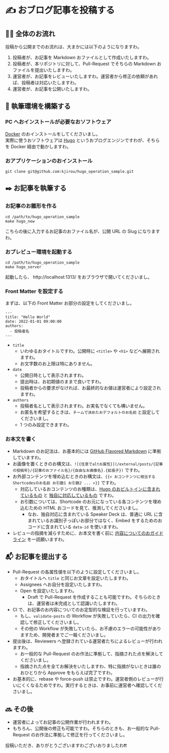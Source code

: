 # :writing_hand: おブログ記事を投稿する
## :tipping_hand_woman: 全体のお流れ

投稿から公開までのお流れは、大まかには以下のようになりますわ。

1. 投稿者が、お記事を Markdown おファイルとして作成いたしますわ。
2. 投稿者が、本リポジトリに対して、Pull-Request でそちらの Markdown おファイルを提出いたしますわ。
3. 運営者が、お記事をレビューいたしますわ。運営者から修正の依頼があれば、投稿者は対応いたしますわ。
4. 運営者が、お記事を公開いたしますわ。

## :rocket: 執筆環境を構築する
### PC へおインストールが必要なおソフトウェア

[Docker](https://www.docker.com/) のおインストールをしてくださいまし。  
実際に使うおソフトウェアは [Hugo](https://gohugo.io/) というおブログエンジンですわが、そちらを Docker 経由で動かしますわ。

### おアプリケーションのおインストール

```
git clone git@github.com:kjirou/hugo_operation_sample.git
```

## :black_nib: お記事を執筆する
### お記事のお雛形を作る

```
cd /path/to/hugo_operation_sample
make hugo_new
```

こちらの後に入力するお記事のおファイル名が、公開 URL の Slug になりますわ。

### おプレビュー環境を起動する

```
cd /path/to/hugo_operation_sample
make hugo_server
```

起動したら、 http://localhost:1313/ をおブラウザで開いてくださいまし。

### Front Matter を設定する

まずは、以下の Front Matter お部分の設定をしてくださいまし。

```
---
title: "Hello World"
date: 2022-01-01 09:00:00
authors:
  - 投稿者名
---
```

- `title`
  - いわゆるおタイトルですわ。公開時に `<title>` や `<h1>` などへ展開されますわ。
  - お文字数のお上限は特にありません。
- `date`
  - 公開日時として表示されますわ。
  - 提出時は、お初期値のままで良いですわ。
  - 投稿者からの要求がなければ、お最終的なお値は運営者により設定されますわ。
- `authors`
  - 投稿者名として表示されますわ。お実名でなくても構いません。
  - お匿名を希望するときは、`チームで決めたおデフォルトのお名前` と設定してくださいまし。
  - 1 つのみ設定できますわ。

### お本文を書く

- Markdown のお記法は、お基本的には [GitHub Flavored Markdown](https://github.github.com/gfm/) に準拠していますわ。
- お画像を置くときのお構文は、`![{任意でaltお属性}](/external/posts/{記事の投稿年}/{記事のおファイル名}/{自由なお画像名}.{拡張子})` ですわ。
- お外部コンテンツを埋め込むときのお構文は、`{{< おコンテンツに相当するShortcodesのお名前 お引数1 お引数2 ... >}}` ですわ。
  - 対応しているおコンテンツのお種類は、[Hugo のおビルトインに含まれているもの](https://gohugo.io/content-management/shortcodes/) と [独自に対応しているもの](/layouts/shortcodes) ですわ。
  - お引数については、Shortcode のお元になっている各コンテンツを埋め込むための HTML おコードを見て、推測してくださいまし。
    - なお、独自対応に含まれている Speaker Deck は、普通に URL に含まれているお識別子っぽいお部分ではなく、Embed をするためのおコードに含まれている `data-id` を使いますわ。
- レビューの指摘を減らすために、お本文を書く前に [内容についてのおガイドライン](/documents/content-guidelines.md) を一読願いますわ。

## :mailbox_with_mail: お記事を提出する

- Pull-Request の各属性値を以下のように設定してくださいまし。
  - おタイトルへ `title` と同じお文章を設定いたしますわ。
  - Assignees へお自分を設定いたしますわ。
  - Open を設定いたしますわ。
    - Draft で Pull-Request を作成することも可能ですわ。そちらのときは、運営者は未完成として認識いたしますわ。
- CI で、お記事のお内容についてのお定型的な検証を行っていますわ。
  - もし、`validate-posts` の Workflow が失敗していたら、CI の出力を確認して修正してくださいまし。
  - その他の Workflow が失敗していたら、お不慮のエラーの可能性がありますため、開発者までご一報くださいまし。
- 提出後は、Reviewers へ登録されている運営者たちによるレビューが行われますわ。
  - お一般的な Pull-Request のお作法に準拠して、指摘された点を解決してくださいまし。
  - 指摘された点を全てお解決をいたしますわ、特に指摘がないときは誰のおひとりから Approve をもらえば完了ですわ。
- お基本的に、rebase や force-push は禁止ですわ。運営者側のレビューが行いにくくなるためですわ。実行するときは、お事前に運営者へ確認してくださいまし。

## :soon: その後

- 運営者によってお記事の公開作業が行われますわ。
- もちろん、公開後の修正も可能ですわ。そちらのときも、お一般的な Pull-Request のお作法に準拠して修正を行ってくださいまし。

投稿いただき、ありがとうございますわございおりましたわ❗❗
